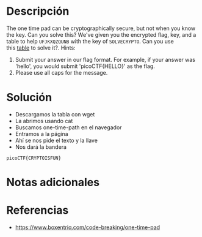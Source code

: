 # Descripción
The one time pad can be cryptographically secure, but not when you know the key. Can you solve this? We've given you the encrypted flag, key, and a table to help `UFJKXQZQUNB` with the key of `SOLVECRYPTO`. Can you use this [table](https://jupiter.challenges.picoctf.org/static/1fd21547c154c678d2dab145c29f1d79/table.txt) to solve it?.
Hints:
1. Submit your answer in our flag format. For example, if your answer was 'hello', you would submit 'picoCTF{HELLO}' as the flag.
2. Please use all caps for the message.
# Solución
- Descargamos la tabla con wget
- La abrimos usando cat
- Buscamos one-time-path en el navegador
- Entramos a la página
- Ahí se nos pide el texto y la llave
- Nos dará la bandera
```
picoCTF{CRYPTOISFUN}
```
# Notas adicionales
# Referencias
- https://www.boxentriq.com/code-breaking/one-time-pad